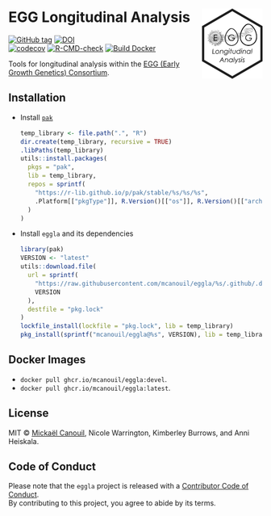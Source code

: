 
<!-- README.md is generated from README.Rmd. Please edit that file -->

# EGG Longitudinal Analysis <img src="man/figures/logo.png" align="right" width="120" />

<!-- badges: start -->

[![GitHub
tag](https://img.shields.io/github/tag/mcanouil/eggla.svg?label=latest%20tag&include_prereleases)](https://github.com/mcanouil/eggla)
[![DOI](https://zenodo.org/badge/DOI/10.5281/zenodo.6979433.svg)](https://doi.org/10.5281/zenodo.6979433)  
[![codecov](https://codecov.io/gh/mcanouil/eggla/branch/main/graph/badge.svg?token=D0R3SAZTWA)](https://codecov.io/gh/mcanouil/eggla)
[![R-CMD-check](https://github.com/mcanouil/eggla/actions/workflows/check-pak.yml/badge.svg?branch=main)](https://github.com/mcanouil/eggla/actions/workflows/check-pak.yml)
[![Build
Docker](https://github.com/mcanouil/eggla/actions/workflows/devcontainer.yml/badge.svg?branch=main)](https://github.com/mcanouil/eggla/actions/workflows/devcontainer.yml)
<!-- badges: end -->

Tools for longitudinal analysis within the [EGG (Early Growth Genetics)
Consortium](http://egg-consortium.org/).

## Installation

- Install [`pak`](https://pak.r-lib.org/)

  ``` r
  temp_library <- file.path(".", "R")
  dir.create(temp_library, recursive = TRUE)
  .libPaths(temp_library)
  utils::install.packages(
    pkgs = "pak",
    lib = temp_library,
    repos = sprintf(
      "https://r-lib.github.io/p/pak/stable/%s/%s/%s",
      .Platform[["pkgType"]], R.Version()[["os"]], R.Version()[["arch"]]
    )
  )
  ```

- Install `eggla` and its dependencies

  ``` r
  library(pak)
  VERSION <- "latest"
  utils::download.file(
    url = sprintf(
      "https://raw.githubusercontent.com/mcanouil/eggla/%s/.github/.devcontainer/eggla/R/pkg.lock",
      VERSION
    ),
    destfile = "pkg.lock"
  )
  lockfile_install(lockfile = "pkg.lock", lib = temp_library)
  pkg_install(sprintf("mcanouil/eggla@%s", VERSION), lib = temp_library, upgrade = FALSE, dependencies = FALSE)
  ```

## Docker Images

- `docker pull ghcr.io/mcanouil/eggla:devel`.
- `docker pull ghcr.io/mcanouil/eggla:latest`.

## License

MIT © [Mickaël Canouil](https://mickael.canouil.fr/), Nicole Warrington,
Kimberley Burrows, and Anni Heiskala.

## Code of Conduct

Please note that the `eggla` project is released with a [Contributor
Code of
Conduct](https://contributor-covenant.org/version/2/0/CODE_OF_CONDUCT.html).  
By contributing to this project, you agree to abide by its terms.
